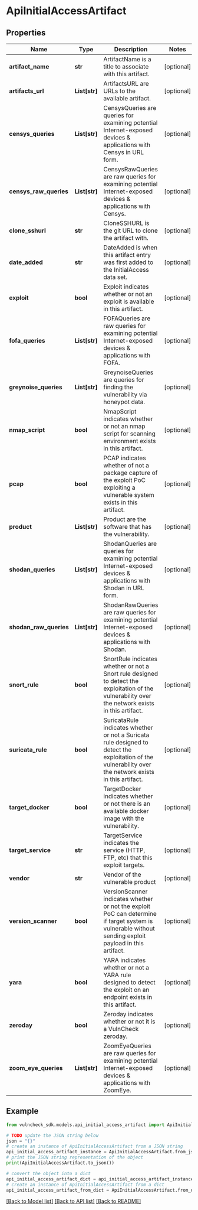 # ApiInitialAccessArtifact


## Properties

Name | Type | Description | Notes
------------ | ------------- | ------------- | -------------
**artifact_name** | **str** | ArtifactName is a title to associate with this artifact. | [optional] 
**artifacts_url** | **List[str]** | ArtifactsURL are URLs to the available artifact. | [optional] 
**censys_queries** | **List[str]** | CensysQueries are queries for examining potential Internet-exposed devices &amp; applications with Censys in URL form. | [optional] 
**censys_raw_queries** | **List[str]** | CensysRawQueries are raw queries for examining potential Internet-exposed devices &amp; applications with Censys. | [optional] 
**clone_sshurl** | **str** | CloneSSHURL is the git URL to clone the artifact with. | [optional] 
**date_added** | **str** | DateAdded is when this artifact entry was first added to the InitialAccess data set. | [optional] 
**exploit** | **bool** | Exploit indicates whether or not an exploit is available in this artifact. | [optional] 
**fofa_queries** | **List[str]** | FOFAQueries are raw queries for examining potential Internet-exposed devices &amp; applications with FOFA. | [optional] 
**greynoise_queries** | **List[str]** | GreynoiseQueries are queries for finding the vulnerability via honeypot data. | [optional] 
**nmap_script** | **bool** | NmapScript indicates whether or not an nmap script for scanning environment exists in this artifact. | [optional] 
**pcap** | **bool** | PCAP indicates whether of not a package capture of the exploit PoC exploiting a vulnerable system exists in this artifact. | [optional] 
**product** | **List[str]** | Product are the software that has the vulnerability. | [optional] 
**shodan_queries** | **List[str]** | ShodanQueries are queries for examining potential Internet-exposed devices &amp; applications with Shodan in URL form. | [optional] 
**shodan_raw_queries** | **List[str]** | ShodanRawQueries are raw queries for examining potential Internet-exposed devices &amp; applications with Shodan. | [optional] 
**snort_rule** | **bool** | SnortRule indicates whether or not a Snort rule designed to detect the exploitation of the vulnerability over the network exists in this artifact. | [optional] 
**suricata_rule** | **bool** | SuricataRule indicates whether or not a Suricata rule designed to detect the exploitation of the vulnerability over the network exists in this artifact. | [optional] 
**target_docker** | **bool** | TargetDocker indicates whether or not there is an available docker image with the vulnerability. | [optional] 
**target_service** | **str** | TargetService indicates the service (HTTP, FTP, etc) that this exploit targets. | [optional] 
**vendor** | **str** | Vendor of the vulnerable product | [optional] 
**version_scanner** | **bool** | VersionScanner indicates whether or not the exploit PoC can determine if target system is vulnerable without sending exploit payload in this artifact. | [optional] 
**yara** | **bool** | YARA indicates whether or not a YARA rule designed to detect the exploit on an endpoint exists in this artifact. | [optional] 
**zeroday** | **bool** | Zeroday indicates whether or not it is a VulnCheck zeroday. | [optional] 
**zoom_eye_queries** | **List[str]** | ZoomEyeQueries are raw queries for examining potential Internet-exposed devices &amp; applications with ZoomEye. | [optional] 

## Example

```python
from vulncheck_sdk.models.api_initial_access_artifact import ApiInitialAccessArtifact

# TODO update the JSON string below
json = "{}"
# create an instance of ApiInitialAccessArtifact from a JSON string
api_initial_access_artifact_instance = ApiInitialAccessArtifact.from_json(json)
# print the JSON string representation of the object
print(ApiInitialAccessArtifact.to_json())

# convert the object into a dict
api_initial_access_artifact_dict = api_initial_access_artifact_instance.to_dict()
# create an instance of ApiInitialAccessArtifact from a dict
api_initial_access_artifact_from_dict = ApiInitialAccessArtifact.from_dict(api_initial_access_artifact_dict)
```
[[Back to Model list]](../README.md#documentation-for-models) [[Back to API list]](../README.md#documentation-for-api-endpoints) [[Back to README]](../README.md)


